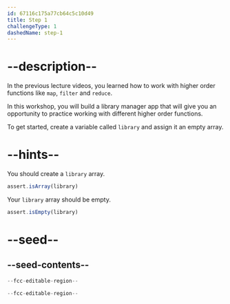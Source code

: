 ```yaml
---
id: 67116c175a77cb64c5c10d49
title: Step 1
challengeType: 1
dashedName: step-1
---
```


# --description--

In the previous lecture videos, you learned how to work with higher order functions like `map`, `filter` and `reduce`.

In this workshop, you will build a library manager app that will give you an opportunity to practice working with different higher order functions.

To get started, create a variable called `library` and assign it an empty array.

# --hints--

You should create a `library` array.

```js
assert.isArray(library)
```

Your `library` array should be empty.

```js
assert.isEmpty(library)
```

# --seed--

## --seed-contents--

```js
--fcc-editable-region--

--fcc-editable-region--
```
